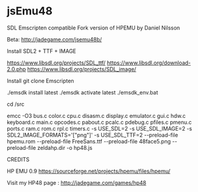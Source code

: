 # jsEmu48
SDL Emscripten compatible Fork version of HPEMU by Daniel Nilsson

Beta: http://jadegame.com/jsemu48b/


Install SDL2 + TTF + IMAGE

https://www.libsdl.org/projects/SDL_ttf/
https://www.libsdl.org/download-2.0.php
https://www.libsdl.org/projects/SDL_image/

Install git clone Emscripten

./emsdk install latest
./emsdk activate latest
./emsdk_env.bat


cd /src

emcc -O3 bus.c color.c cpu.c disasm.c display.c emulator.c gui.c hdw.c  keyboard.c  main.c  opcodes.c pabout.c pcalc.c pdebug.c pfiles.c pmenu.c ports.c ram.c rom.c rpl.c timers.c -s USE_SDL=2 -s USE_SDL_IMAGE=2 -s SDL2_IMAGE_FORMATS='["png"]' -s USE_SDL_TTF=2 --preload-file hpemu.rom --preload-file FreeSans.ttf --preload-file 48face5.png --preload-file zeldahp.dir -o hp48.js



CREDITS

HP EMU 0.9
https://sourceforge.net/projects/hpemu/files/hpemu/


Visit my HP48 page : http://jadegame.com/games/hp48
